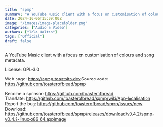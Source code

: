 ```yaml
---
title: "spmp"
summary: "A YouTube Music client with a focus on customisation of colours and song metadata."
date: 2024-10-06T15:09:00Z
image: "/images/image-placeholder.png"
categories: ["Audio & Video"]
authors: ["Talo Halton"]
tags: ["Official"]
draft: false
---
```


A YouTube Music client with a focus on customisation of colours and song metadata.

License: GPL-3.0

Web page: <https://spmp.toastbits.dev>
Source code: <https://github.com/toasterofbread/spmp>

Become a sponsor: <https://github.com/toasterofbread>  
Translate: <https://github.com/toasterofbread/spmp/wiki/App-localisation>  
Report the bug: <https://github.com/toasterofbread/spmp/issues/new>  
Download: <https://github.com/toasterofbread/spmp/releases/download/v0.4.2/spmp-v0.4.2-linux-x86_64.appimage>
